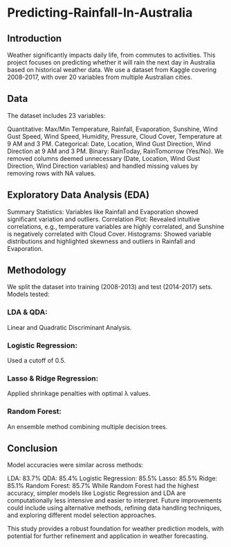 # Predicting-Rainfall-In-Australia

## Introduction
Weather significantly impacts daily life, from commutes to activities. This project focuses on predicting whether it will rain the next day in Australia based on historical weather data. We use a dataset from Kaggle covering 2008-2017, with over 20 variables from multiple Australian cities.

## Data
The dataset includes 23 variables:

Quantitative: Max/Min Temperature, Rainfall, Evaporation, Sunshine, Wind Gust Speed, Wind Speed, Humidity, Pressure, Cloud Cover, Temperature at 9 AM and 3 PM.
Categorical: Date, Location, Wind Gust Direction, Wind Direction at 9 AM and 3 PM.
Binary: RainToday, RainTomorrow (Yes/No).
We removed columns deemed unnecessary (Date, Location, Wind Gust Direction, Wind Direction variables) and handled missing values by removing rows with NA values.

## Exploratory Data Analysis (EDA)
Summary Statistics: Variables like Rainfall and Evaporation showed significant variation and outliers.
Correlation Plot: Revealed intuitive correlations, e.g., temperature variables are highly correlated, and Sunshine is negatively correlated with Cloud Cover.
Histograms: Showed variable distributions and highlighted skewness and outliers in Rainfall and Evaporation.

## Methodology
We split the dataset into training (2008-2013) and test (2014-2017) sets. Models tested:

### LDA & QDA: 
Linear and Quadratic Discriminant Analysis.

### Logistic Regression: 
Used a cutoff of 0.5.

### Lasso & Ridge Regression: 
Applied shrinkage penalties with optimal λ values.

### Random Forest:
An ensemble method combining multiple decision trees.

## Conclusion
Model accuracies were similar across methods:

LDA: 83.7%
QDA: 85.4%
Logistic Regression: 85.5%
Lasso: 85.5%
Ridge: 85.1%
Random Forest: 85.7%
While Random Forest had the highest accuracy, simpler models like Logistic Regression and LDA are computationally less intensive and easier to interpret. Future improvements could include using alternative methods, refining data handling techniques, and exploring different model selection approaches.

This study provides a robust foundation for weather prediction models, with potential for further refinement and application in weather forecasting.
